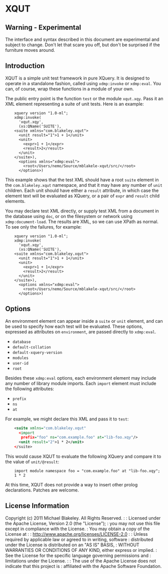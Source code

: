# XQUT

## Warning - Experimental

The interface and syntax described in this document are experimental
and subject to change. Don't let that scare you off, but don't be
surprised if the furniture moves around.

## Introduction

XQUT is a simple unit test framework in pure XQuery. It is designed to
operate in a standalone fashion, called using `xdmp:invoke` or
`xdmp:eval`. You can, of course, wrap these functions in a module of
your own.

The public entry point is the function `test` or the module `xqut.xqy`.
Pass it an XML element representing a suite of unit tests. Here is an example:

```xquery
    xquery version "1.0-ml";
    xdmp:invoke(
      'xqut.xqy',
      (xs:QName('SUITE'),
    <suite xmlns="com.blakeley.xqut">
      <unit result="1">1 + 1</unit>
      <unit>
        <expr>1 + 1</expr>
        <result>2</result>
      </unit>
    </suite>),
      <options xmlns="xdmp:eval">
        <root>/Users/nemo/Source/mblakele-xqut/src/</root>
      </options>)
```

This example shows that the test XML should have a root `suite`
element in the `com.blakeley.xqut` namespace, and that it may have any
number of `unit` children. Each unit should have either a `result`
attribute, in which case the element text will be evaluated as XQuery,
or a pair of `expr` and `result` child elements.

You may declare test XML directly, or supply test XML from a document
in the database using `doc`,  or on the filesystem or network using
`xdmp:document-load`. The results are XML, so we can use XPath as
normal. To see only the failures, for example:

```xquery
    xquery version "1.0-ml";
    xdmp:invoke(
      'xqut.xqy',
      (xs:QName('SUITE'),
    <suite xmlns="com.blakeley.xqut">
      <unit result="1">1 + 1</unit>
      <unit>
        <expr>1 + 1</expr>
        <result>2</result>
      </unit>
    </suite>),
      <options xmlns="xdmp:eval">
        <root>/Users/nemo/Source/mblakele-xqut/src/</root>
      </options>)
```

## Options

An environment element can appear inside a `suite` or `unit` element,
and can be used to specify how each test will be evaluated. These
options, expressed as attributes on `environment`, are passed directly
to `xdmp:eval`.

* `database`
* `default-collation`
* `default-xquery-version`
* `modules`
* `user-id`
* `root`

Besides these `xdmp:eval` options, each environment element may
include any number of library module imports. Each `import` element
must include the following attributes:

* `prefix`
* `ns`
* `at`

For example, we might declare this XML and pass it to `test`:

```xml
    <suite xmlns="com.blakeley.xqut"
      <import
       prefix="foo" ns="com.example.foo" at="lib-foo.xqy"/>
      <unit result="2">1 * 2</unit>
    </suite>
```
This would cause XQUT to evaluate the following XQuery and compare it to
the value of `unit/@result`:

```xquery
    import module namespace foo = "com.example.foo" at "lib-foo.xqy";
    1 * 2
```

At this time, XQUT does not provide a way to insert other prolog
declarations. Patches are welcome.

## License Information

Copyright (c) 2011 Michael Blakeley. All Rights Reserved.
 :
 : Licensed under the Apache License, Version 2.0 (the "License");
 : you may not use this file except in compliance with the License.
 : You may obtain a copy of the License at
 :
 : http://www.apache.org/licenses/LICENSE-2.0
 :
 : Unless required by applicable law or agreed to in writing, software
 : distributed under the License is distributed on an "AS IS" BASIS,
 : WITHOUT WARRANTIES OR CONDITIONS OF ANY KIND, either express or implied.
 : See the License for the specific language governing permissions and
 : limitations under the License.
 :
 : The use of the Apache License does not indicate that this project is
 : affiliated with the Apache Software Foundation.
